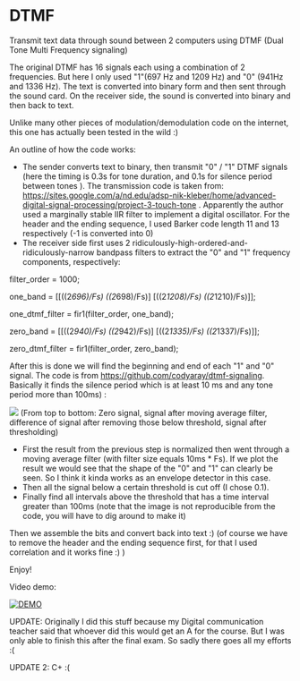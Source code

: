 # DTMF
Transmit text data through sound between 2 computers using DTMF (Dual Tone Multi Frequency signaling)

The original DTMF has 16 signals each using a combination of 2 frequencies. But here I only used "1"(697 Hz and 1209 Hz) and "0" (941Hz and 1336 Hz). The text is converted into binary form and then sent through the sound card. On the receiver side, the sound is converted into binary and then back to text.

Unlike many other pieces of modulation/demodulation code on the internet, this one has actually been tested in the wild :)

An outline of how the code works:
- The sender converts text to binary, then transmit "0" / "1" DTMF signals (here the timing is 0.3s for tone duration, and 0.1s for silence period between tones ). The transmission code is taken from: https://sites.google.com/a/nd.edu/adsp-nik-kleber/home/advanced-digital-signal-processing/project-3-touch-tone . Apparently the author used a marginally stable IIR filter to implement a digital oscillator. For the header and the ending sequence, I used Barker code length 11 and 13 respectively (-1 is converted into 0)
- The receiver side first uses 2 ridiculously-high-ordered-and-ridiculously-narrow bandpass filters to extract the "0" and "1" frequency components, respectively:

filter_order = 1000;

one_band = [[((2*696)/Fs) ((2*698)/Fs)] [((2*1208)/Fs) ((2*1210)/Fs)]];

one_dtmf_filter = fir1(filter_order, one_band);

zero_band = [[((2*940)/Fs) ((2*942)/Fs)] [((2*1335)/Fs) ((2*1337)/Fs)]];

zero_dtmf_filter = fir1(filter_order, zero_band);

After this is done we will find the beginning and end of each "1" and "0" signal. The code is from https://github.com/codyaray/dtmf-signaling. Basically it finds the silence period which is at least 10 ms and any tone period more than 100ms) :

![](https://user-images.githubusercontent.com/20016033/34468682-cf381b6e-ef40-11e7-924f-c2539cbfe28d.PNG?raw=true "")
(From top to bottom: Zero signal, signal after moving average filter, difference of signal after removing those below threshold, signal after thresholding)
- First the result from the previous step is normalized then went through a moving average filter (with filter size equals 10ms * Fs). If we plot the result we would see that the shape of the "0" and "1" can clearly be seen. So I think it kinda works as an envelope detector in this case.
- Then all the signal below a certain threshold is cut off (I chose 0.1). 
- Finally find all intervals above the threshold that has a time interval greater than 100ms
(note that the image is not reproducible from the code, you will have to dig around to make it)


Then we assemble the bits and convert back into text :) (of course we have to remove the header and the ending sequence first, for that I used correlation and it works fine :) )

Enjoy! 

Video demo: 

[![DEMO ](https://user-images.githubusercontent.com/20016033/34468760-57425190-ef42-11e7-9024-8c18dfbe21b2.PNG)](https://www.youtube.com/watch?v=vwQVmNnWa4s "DEMO")

UPDATE: Originally I did this stuff because my Digital communication teacher said that whoever did this would get an A for the course. But I was only able to finish this after the final exam. So sadly there goes all my efforts :( 

UPDATE 2: C+ :(
